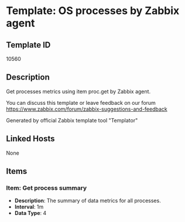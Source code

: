 # Template: OS processes by Zabbix agent

## Template ID
10560

## Description
Get processes metrics using item proc.get by Zabbix agent.

You can discuss this template or leave feedback on our forum https://www.zabbix.com/forum/zabbix-suggestions-and-feedback

Generated by official Zabbix template tool "Templator"

## Linked Hosts
None

## Items

### Item: Get process summary
- **Description**: The summary of data metrics for all processes.
- **Interval**: 1m
- **Data Type**: 4


